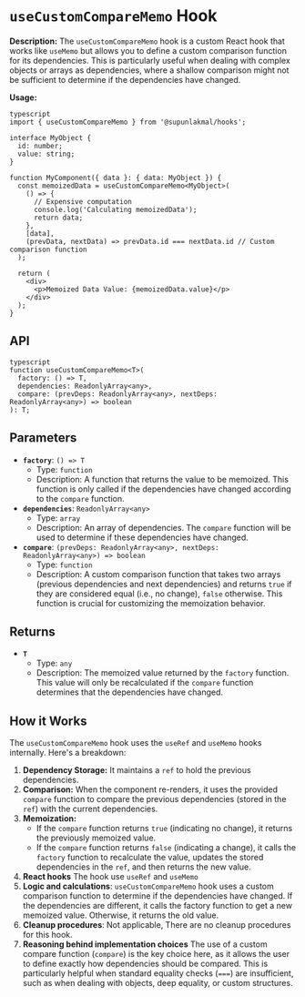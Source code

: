 # `useCustomCompareMemo` Hook

**Description:**
The `useCustomCompareMemo` hook is a custom React hook that works like `useMemo` but allows you to define a custom comparison function for its dependencies. This is particularly useful when dealing with complex objects or arrays as dependencies, where a shallow comparison might not be sufficient to determine if the dependencies have changed.

**Usage:**

```
typescript
import { useCustomCompareMemo } from '@supunlakmal/hooks';

interface MyObject {
  id: number;
  value: string;
}

function MyComponent({ data }: { data: MyObject }) {
  const memoizedData = useCustomCompareMemo<MyObject>(
    () => {
      // Expensive computation
      console.log('Calculating memoizedData');
      return data;
    },
    [data],
    (prevData, nextData) => prevData.id === nextData.id // Custom comparison function
  );

  return (
    <div>
      <p>Memoized Data Value: {memoizedData.value}</p>
    </div>
  );
}
```
## API
```
typescript
function useCustomCompareMemo<T>(
  factory: () => T,
  dependencies: ReadonlyArray<any>,
  compare: (prevDeps: ReadonlyArray<any>, nextDeps: ReadonlyArray<any>) => boolean
): T;
```
## Parameters

*   **`factory`**: `() => T`
    *   Type: `function`
    *   Description: A function that returns the value to be memoized. This function is only called if the dependencies have changed according to the `compare` function.
*   **`dependencies`**: `ReadonlyArray<any>`
    *   Type: `array`
    *   Description: An array of dependencies. The `compare` function will be used to determine if these dependencies have changed.
*   **`compare`**: `(prevDeps: ReadonlyArray<any>, nextDeps: ReadonlyArray<any>) => boolean`
    *   Type: `function`
    *   Description: A custom comparison function that takes two arrays (previous dependencies and next dependencies) and returns `true` if they are considered equal (i.e., no change), `false` otherwise. This function is crucial for customizing the memoization behavior.

## Returns

*   **`T`**
    *   Type: `any`
    *   Description: The memoized value returned by the `factory` function. This value will only be recalculated if the `compare` function determines that the dependencies have changed.

## How it Works

The `useCustomCompareMemo` hook uses the `useRef` and `useMemo` hooks internally. Here's a breakdown:

1.  **Dependency Storage:** It maintains a `ref` to hold the previous dependencies.
2.  **Comparison:** When the component re-renders, it uses the provided `compare` function to compare the previous dependencies (stored in the `ref`) with the current dependencies.
3.  **Memoization:**
    *   If the `compare` function returns `true` (indicating no change), it returns the previously memoized value.
    *   If the `compare` function returns `false` (indicating a change), it calls the `factory` function to recalculate the value, updates the stored dependencies in the `ref`, and then returns the new value.
4. **React hooks** The hook use `useRef` and `useMemo`
5. **Logic and calculations**: `useCustomCompareMemo` hook uses a custom comparison function to determine if the dependencies have changed. If the dependencies are different, it calls the factory function to get a new memoized value. Otherwise, it returns the old value.
6. **Cleanup procedures**: Not applicable, There are no cleanup procedures for this hook.
7. **Reasoning behind implementation choices** The use of a custom compare function (`compare`) is the key choice here, as it allows the user to define exactly how dependencies should be compared. This is particularly helpful when standard equality checks (`===`) are insufficient, such as when dealing with objects, deep equality, or custom structures.